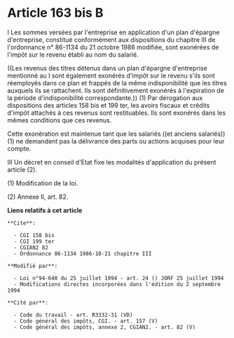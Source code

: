 # Article 163 bis B

I  Les sommes versées par l'entreprise en application d'un plan d'épargne d'entreprise, constitué conformément aux
dispositions du chapitre III de l'ordonnance n° 86-1134 du 21 octobre 1986 modifiée, sont exonérées de l'impôt sur le revenu
établi au nom du salarié.

((Les revenus des titres détenus dans un plan d'épargne d'entreprise mentionné au I sont également exonérés d'impôt sur le
revenu s'ils sont réemployés dans ce plan et frappés de la même indisponibilité que les titres auxquels ils se rattachent.
Ils sont définitivement exonérés à l'expiration de la période d'indisponibilité correspondante.)) (1) Par dérogation aux
dispositions des articles 158 bis et 199 ter, les avoirs fiscaux et crédits d'impôt attachés à ces revenus sont restituables.
Ils sont exonérés dans les mêmes conditions que ces revenus.

Cette exonération est maintenue tant que les salariés ((et anciens salariés)) (1) ne demandent pas la délivrance des parts ou
actions acquises pour leur compte.

III  Un décret en conseil d'Etat fixe les modalités d'application du présent article (2).

(1) Modification de la loi.

(2) Annexe II, art. 82.

**Liens relatifs à cet article**

	**Cite**:

	  - CGI 158 bis
	  - CGI 199 ter
	  - CGIAN2 82
	  - Ordonnance 86-1134 1986-10-21 chapitre III

	**Modifié par**:

	  - Loi n°94-640 du 25 juillet 1994 - art. 24 () JORF 25 juillet 1994
	  - Modifications directes incorporées dans l'édition du 2 septembre 1994

	**Cité par**:

	  - Code du travail - art. R3332-31 (VD)
	  - Code général des impôts, CGI. - art. 157 (V)
	  - Code général des impôts, annexe 2, CGIAN2. - art. 82 (V)
